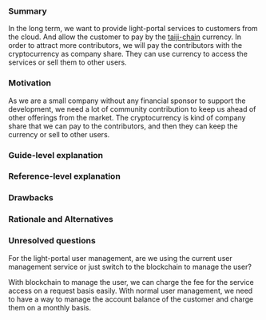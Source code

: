### Summary

In the long term, we want to provide light-portal services to customers from the cloud. And allow the customer to pay by the [taiji-chain](https://github.com/taiji-chain) currency. In order to attract more contributors, we will pay the contributors with the cryptocurrency as company share. They can use currency to access the services or sell them to other users. 

### Motivation

As we are a small company without any financial sponsor to support the development, we need a lot of community contribution to keep us ahead of other offerings from the market. The cryptocurrency is kind of company share that we can pay to the contributors, and then they can keep the currency or sell to other users. 

### Guide-level explanation



### Reference-level explanation


### Drawbacks


### Rationale and Alternatives


### Unresolved questions

For the light-portal user management, are we using the current user management service or just switch to the blockchain to manage the user? 

With blockchain to manage the user, we can charge the fee for the service access on a request basis easily. With normal user management, we need to have a way to manage the account balance of the customer and charge them on a monthly basis. 



